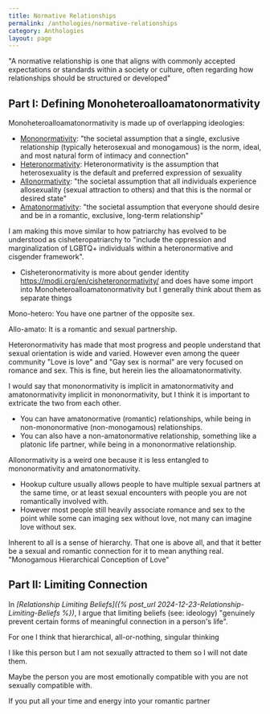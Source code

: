 ```yaml
---
title: Normative Relationships
permalink: /anthologies/normative-relationships
category: Anthologies
layout: page
---
```


"A normative relationship is one that aligns with commonly accepted expectations or standards within a society or culture, often regarding how relationships should be structured or developed"

## Part I: Defining Monoheteroalloamatonormativity

Monoheteroalloamatonormativity is made up of overlapping ideologies:
* [Mononormativity](https://en.wikipedia.org/wiki/Mononormativity): "the societal assumption that a single, exclusive relationship (typically heterosexual and monogamous) is the norm, ideal, and most natural form of intimacy and connection"
* [Heteronormativity](https://en.wikipedia.org/wiki/Heteronormativity): Heteronormativity is the assumption that heterosexuality is the default and preferred expression of sexuality
* [Allonormativity](https://en.wikipedia.org/wiki/Allonormativity): "the societal assumption that all individuals experience allosexuality (sexual attraction to others) and that this is the normal or desired state"
* [Amatonormativity](https://en.wikipedia.org/wiki/Amatonormativity): "the societal assumption that everyone should desire and be in a romantic, exclusive, long-term relationship"

I am making this move similar to how patriarchy has evolved to be understood as cisheteropatriarchy to "include the oppression and marginalization of LGBTQ+ individuals within a heteronormative and cisgender framework".
* Cisheteronormativity is more about gender identity https://modii.org/en/cisheteronormativity/ and does have some import into Monoheteroalloamatonormativity but I generally think about them as separate things

Mono-hetero: You have one partner of the opposite sex.

Allo-amato: It is a romantic and sexual partnership.

Heteronormativity has made that most progress and people understand that sexual orientation is wide and varied. However even among the queer community "Love is love" and "Gay sex is normal" are very focused on romance and sex. This is fine, but herein lies the alloamatonormativity.

I would say that mononormativity is implicit in amatonormativity and amatonormativity implicit in mononormativity, but I think it is important to extricate the two from each other.
* You can have amatonormative (romantic) relationships, while being in non-mononormative (non-monogamous) relationships.
* You can also have a non-amatonormative relationship, something like a platonic life partner, while being in a mononormative relationship.

Allonormativity is a weird one because it is less entangled to mononormativity and amatonormativity.
* Hookup culture usually allows people to have multiple sexual partners at the same time, or at least sexual encounters with people you are not romantically involved with.
* However most people still heavily associate romance and sex to the point while some can imaging sex without love, not many can imagine love without sex.

Inherent to all is a sense of hierarchy. That one is above all, and that it better be a sexual and romantic connection for it to mean anything real.
"Monogamous Hierarchical Conception of Love"

## Part II: Limiting Connection

In *[Relationship Limiting Beliefs]({% post_url 2024-12-23-Relationship-Limiting-Beliefs %})*, I argue that limiting beliefs (see: ideology) "genuinely prevent certain forms of meaningful connection in a person's life".

For one I think that hierarchical, all-or-nothing, singular thinking 

I like this person but I am not sexually attracted to them so I will not date them.

Maybe the person you are most emotionally compatible with you are not sexually compatible with.

If you put all your time and energy into your romantic partner